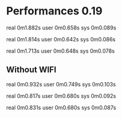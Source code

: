 # Performances 0.19

real	0m1.882s
user	0m0.658s
sys	0m0.089s

real	0m1.814s
user	0m0.642s
sys	0m0.086s

real	0m1.713s
user	0m0.648s
sys	0m0.078s

## Without WIFI

real	0m0.932s
user	0m0.749s
sys	0m0.103s

real	0m0.817s
user	0m0.680s
sys	0m0.092s

real	0m0.831s
user	0m0.680s
sys	0m0.087s
